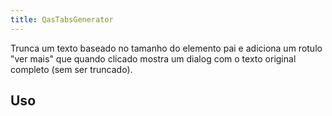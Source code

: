 ```yaml
---
title: QasTabsGenerator
---
```


<div class="flex q-gutter-x-md">
  <doc-link title="Componente" name="QasBtn" to="/components/button" />
  <doc-link title="Biblioteca" name="Fuse.js" href="https://fusejs.io/" />
  <doc-link title="Quasar Componente" name="QTable" href="https://quasar.dev/vue-components/table#introduction" />
</div>

Trunca um texto baseado no tamanho do elemento pai e adiciona um rotulo "ver mais" que quando clicado mostra um dialog com o texto original completo (sem ser truncado).

<doc-api file="tabs-generator/QasTabsGenerator" name="QasTabsGenerator" />

## Uso

<doc-example file="QasTabsGenerator/Basic" title="Básico" />
<doc-example file="QasTabsGenerator/CustomSlotTab" title="Slot: tab-[nome-da-chave]" />
<doc-example file="QasTabsGenerator/CustomSlotAfter" title="Slot: tab-after-[nome-da-chave]" />

